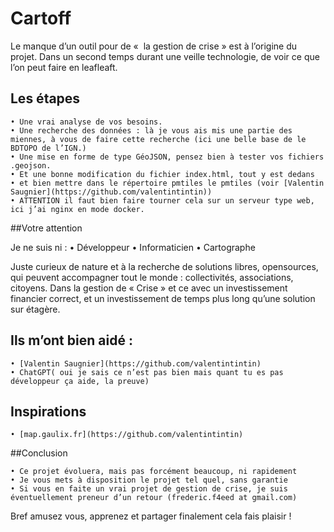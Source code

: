 # Cartoff

Le manque d’un outil pour de «  la gestion de crise » est à l’origine du projet. Dans un second temps  durant une veille technologie,  de voir ce que l’on peut faire en leafleaft.

## Les étapes

    • Une vrai analyse de vos besoins.
    • Une recherche des données : là je vous ais mis une partie des miennes, à vous de faire cette recherche (ici une belle base de le BDTOPO de l’IGN.)
    • Une mise en forme de type GéoJSON, pensez bien à tester vos fichiers .geojson.
    • Et une bonne modification du fichier index.html, tout y est dedans
    • et bien mettre dans le répertoire pmtiles le pmtiles (voir [Valentin Saugnier](https://github.com/valentintintin))
    • ATTENTION il faut bien faire tourner cela sur un serveur type web, ici j’ai nginx en mode docker.

##Votre attention

Je ne suis ni :
    • Développeur
    • Informaticien
    • Cartographe

Juste curieux de nature et à la recherche de solutions libres, opensources, qui peuvent accompagner tout le monde : collectivités, associations, citoyens. Dans la gestion de « Crise » et ce avec un investissement financier correct, et un investissement de temps plus long qu’une solution sur étagère.

## Ils m’ont bien aidé :

    • [Valentin Saugnier](https://github.com/valentintintin)
    • ChatGPT( oui je sais ce n’est pas bien mais quant tu es pas développeur ça aide, la preuve)

## Inspirations

    • [map.gaulix.fr](https://github.com/valentintintin)


##Conclusion

    • Ce projet évoluera, mais pas forcément beaucoup, ni rapidement
    • Je vous mets à disposition le projet tel quel, sans garantie
    • Si vous en faite un vrai projet de gestion de crise, je suis éventuellement preneur d’un retour (frederic.f4eed at gmail.com)

Bref amusez vous, apprenez et partager finalement cela fais plaisir !
